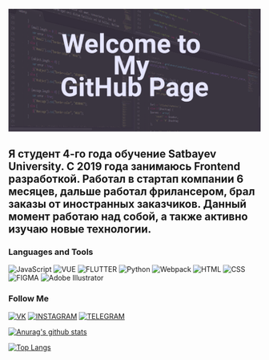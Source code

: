[![Header](https://github.com/Timur000101/timur000101/blob/master/assets/%D0%A0%D0%B5%D1%81%D1%83%D1%80%D1%81%201.png)](https://github.com/Timur000101)

## Я студент 4-го года обучение Satbayev University. С 2019 года занимаюсь Frontend разработкой. Работал в стартап компании 6 месяцев, дальше работал фрилансером, брал заказы от иностранных заказчиков. Данный момент работаю над собой, а также активно изучаю новые технологии.

### Languages and Tools
![JavaScript](https://img.shields.io/badge/JavaScript-252525?style=for-the-badge&logo=JavaScript)
![VUE](https://img.shields.io/badge/Vue.js-252525?style=for-the-badge&logo=Vue.js)
![FLUTTER](https://img.shields.io/badge/Flutter-252525?style=for-the-badge&logo=Flutter)
![Python](https://img.shields.io/badge/Python-252525?style=for-the-badge&logo=Python)
![Webpack](https://img.shields.io/badge/Webpack-252525?style=for-the-badge&logo=Webpack)
![HTML](https://img.shields.io/badge/HTML5-252525?style=for-the-badge&logo=HTML5)
![CSS](https://img.shields.io/badge/CSS3-252525?style=for-the-badge&logo=CSS3)
![FIGMA](https://img.shields.io/badge/Figma-252525?style=for-the-badge&logo=Figma)
![Adobe Illustrator](https://img.shields.io/badge/AdobeIllustrator-252525?style=for-the-badge&logo=Adobe)


### Follow Me
[![VK](https://img.shields.io/badge/Vk-252525?style=for-the-badge&logo=Vk)](https://vk.com/temur000101)
[![INSTAGRAM](https://img.shields.io/badge/Instagram-252525?style=for-the-badge&logo=Instagram)](https://www.instagram.com/tima000101/)
[![TELEGRAM](https://img.shields.io/badge/Telegram-252525?style=for-the-badge&logo=Telegram)](@temur_K101)


[![Anurag's github stats](https://github-readme-stats.vercel.app/api?username=timur000101&hide=prs,contribs&count_private=true&show_icons=true&theme=tokyonight)](https://github.com/anuraghazra/github-readme-stats)

[![Top Langs](https://github-readme-stats.vercel.app/api/top-langs/?username=timur000101&layout=compact)](https://github.com/anuraghazra/github-readme-stats)
<!-- https://vk.com/temur000101 -->

<!--
**Timur000101/timur000101** is a ✨ _special_ ✨ repository because its `README.md` (this file) appears on your GitHub profile.

Here are some ideas to get you started:

- 🔭 I’m currently working on ...
- 🌱 I’m currently learning ...
- 👯 I’m looking to collaborate on ...
- 🤔 I’m looking for help with ...
- 💬 Ask me about ...
- 📫 How to reach me: ...
- 😄 Pronouns: ...
- ⚡ Fun fact: ...
-->
